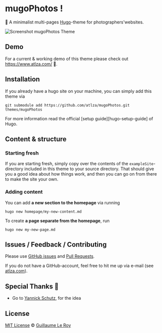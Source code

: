 # mugoPhotos !

📜 A minimalist multi-pages [Hugo](https://gohugo.io/)-theme for photographers'websites.

![Screenshot mugoPhotos Theme](https://raw.githubusercontent.com/atlza/mugoPhotos/main/static/imgs/mugoPhotos.png)

## Demo

For a current & working demo of this theme please check out https://www.atlza.com/ 🎯.

## Installation

If you already have a hugo site on your machine, you can simply add this theme via

```
git submodule add https://github.com/atlza/mugoPhotos.git themes/mugoPhotos
```

For more information read the official [setup guide][hugo-setup-guide] of Hugo.

## Content & structure

### Starting fresh

If you are starting fresh, simply copy over the contents of the `exampleSite`-directory included in this theme to your source directory. That should give you a good idea about how things work, and then you can go on from there to make the site your own.

### Adding content

You can add **a new section to the homepage** via running

```
hugo new homepage/my-new-content.md
```

To create **a page separate from the homepage**, run

```
hugo new my-new-page.md
```

## Issues / Feedback / Contributing

Please use [GitHub issues](https://github.com/atlza/mugoPhotos/issues) and [Pull Requests](https://github.com/atlza/mugoPhotos/pulls).

If you do not have a GitHub-account, feel free to hit me up via e-mail (see [atlza.com](https://www.atlza.com)).

## Special Thanks 🎁

- Go to [Yannick Schutz](https://github.com/ys/bonjour), for the idea 

## License

[MIT License](http://en.wikipedia.org/wiki/MIT_License) © [Guillaume Le Roy](https://www.atlza.com)
